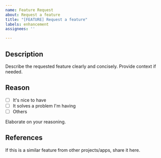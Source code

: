 ```yaml
---
name: Feature Request
about: Request a feature
title: "[FEATURE] Request a feature"
labels: enhancement
assignees: ''

---
```


## Description

Describe the requested feature clearly and concisely. Provide context if needed.

## Reason

- [ ] It's nice to have
- [ ] It solves a problem I'm having
- [ ] Others

Elaborate on your reasoning.

## References

If this is a similar feature from other projects/apps, share it here.

